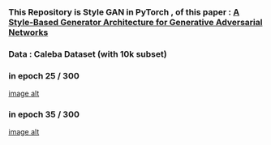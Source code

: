 ### This Repository is Style GAN in PyTorch , of this paper : [A Style-Based Generator Architecture for Generative Adversarial Networks](https://arxiv.org/abs/1812.04948)

### Data : Caleba Dataset (with 10k subset) 

### in epoch 25 / 300 
[image alt](https://github.com/HajarHAMDOUCH01/STYLE_GAN_in_pytorch/blob/ea86a6d78d18f47978d7e3138166e6218fe1f499/evaluation/generation_evalution/samples_epoch_25.png)
### in epoch 35 / 300
[image alt](https://github.com/HajarHAMDOUCH01/STYLE_GAN_in_pytorch/blob/57c8f17a10252bd46779a1c2c5bb940decb0bd19/evaluation/generation_evalution/samples_epoch_35.png)
